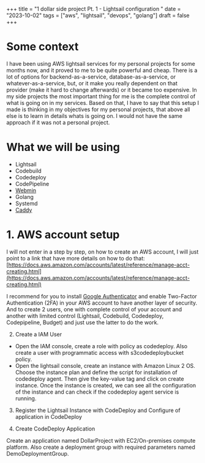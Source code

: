 +++
title = "1 dollar side project Pt. 1 - Lightsail configuration "
date = "2023-10-02"
tags = ["aws", "lightsail", "devops", "golang"]
draft = false
+++

# Some context

I have been using AWS lightsail services for my personal projects for some months now, and it proved to me to be quite powerful and cheap. There is a lot of options for backend-as-a-service, database-as-a-service, or whatever-as-a-service, but, or it make you really dependent on that provider (make it hard to change afterwards) or it became too expensive. In my side projects the most important thing for me is the complete control of what is going on in my services. Based on that, I have to say that this setup I made is thinking in my objectives for my personal projects, that above all else is to learn in details whats is going on. I would not have the same approach if it was not a personal project.

# What we will be using

- Lightsail
- Codebuild
- Codedeploy
- CodePipeline
- [Webmin](https://webmin.com/)
- Golang
- Systemd
- [Caddy](https://github.com/caddyserver/caddy)

# 1. AWS account setup

I will not enter in a step by step, on how to create an AWS account, I will just point to a link that have more details on how to do that: [https://docs.aws.amazon.com/accounts/latest/reference/manage-acct-creating.html](https://docs.aws.amazon.com/accounts/latest/reference/manage-acct-creating.html)

I recommend for you to install [Google Authenticator](https://apps.apple.com/br/app/google-authenticator/id388497605) and enable Two-Factor Authentication (2FA) in your AWS account to have another layer of security. And to create 2 users, one with complete control of your account and another with limited control (Lightsail, Codebuild, Codedeploy, Codepipeline, Budget) and just use the latter to do the work.


2. Create a IAM User

- Open the IAM console, create a role with policy as codedeploy. Also create a user with programmatic access with s3codedeploybucket policy.
- Open the lightsail console, create an instance with Amazon Linux 2 OS. Choose the instance plan and define the script for installation of codedeploy agent. Then give the key-value tag and click on create instance. Once the instance is created, we can see all the configuration of the instance and can check if the codedeploy agent service is running.

3. Register the Lightsail Instance with CodeDeploy and Configure of application in CodeDeploy

4. Create CodeDeploy Application 

 Create an application named DollarProject with EC2/On-premises compute platform. Also create a deployment group with required parameters named DemoDeploymentGroup.


